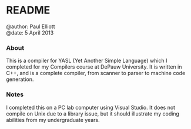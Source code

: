 <h1>README</h1>

<p>@author: Paul Elliott <br>
@date: 5 April 2013</p>

<h3>About</h3>

<p>This is a compiler for YASL (Yet Another Simple Language) which I completed 
for my Compilers course at DePauw University. It is written in C++, and is 
a complete compiler, from scanner to parser to machine code generation.  </p>

<h3>Notes</h3>

<p>I completed this on a PC lab computer using Visual Studio. 
It does not compile on Unix due to a library issue, 
but it should illustrate my coding abilities from my undergraduate years.</p>
